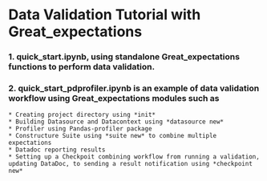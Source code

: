 # Data Validation Tutorial with Great_expectations

### 1. quick_start.ipynb, using standalone Great_expectations functions to perform data validation. 

### 2. quick_start_pdprofiler.ipynb is an example of data validation workflow using Great_expectations modules such as 
    * Creating project directory using *init*
    * Building Datasource and Datacontext using *datasource new* 
    * Profiler using Pandas-profiler package
    * Constructure Suite using *suite new* to combine multiple expectations 
    * Datadoc reporting results
    * Setting up a Checkpoit combining workflow from running a validation, updating DataDoc, to sending a result notification using *checkpoint new*